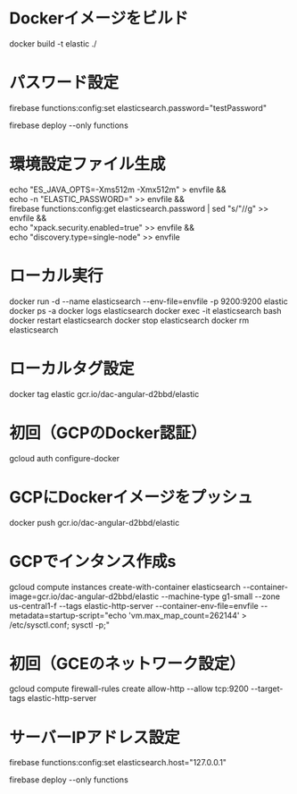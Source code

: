 # Dockerイメージをビルド
docker build -t elastic ./

# パスワード設定
firebase functions:config:set elasticsearch.password="testPassword"

firebase deploy --only functions

# 環境設定ファイル生成
echo "ES_JAVA_OPTS=-Xms512m -Xmx512m" > envfile && \
  echo -n "ELASTIC_PASSWORD=" >> envfile && \
  firebase functions:config:get elasticsearch.password | sed "s/\"//g" >> envfile && \
  echo "xpack.security.enabled=true" >> envfile && \
  echo "discovery.type=single-node" >> envfile

# ローカル実行
docker run -d --name elasticsearch --env-file=envfile -p 9200:9200 elastic
docker ps -a
docker logs elasticsearch
docker exec -it elasticsearch bash
docker restart elasticsearch
docker stop elasticsearch
docker rm elasticsearch

# ローカルタグ設定
docker tag elastic gcr.io/dac-angular-d2bbd/elastic

# 初回（GCPのDocker認証）
gcloud auth configure-docker

# GCPにDockerイメージをプッシュ
docker push gcr.io/dac-angular-d2bbd/elastic

# GCPでインタンス作成s
gcloud compute instances create-with-container elasticsearch --container-image=gcr.io/dac-angular-d2bbd/elastic --machine-type g1-small --zone us-central1-f --tags elastic-http-server --container-env-file=envfile --metadata=startup-script="echo 'vm.max_map_count=262144' > /etc/sysctl.conf; sysctl -p;"

# 初回（GCEのネットワーク設定）
gcloud compute firewall-rules create allow-http --allow tcp:9200 --target-tags elastic-http-server

# サーバーIPアドレス設定
firebase functions:config:set elasticsearch.host="127.0.0.1"

firebase deploy --only functions
